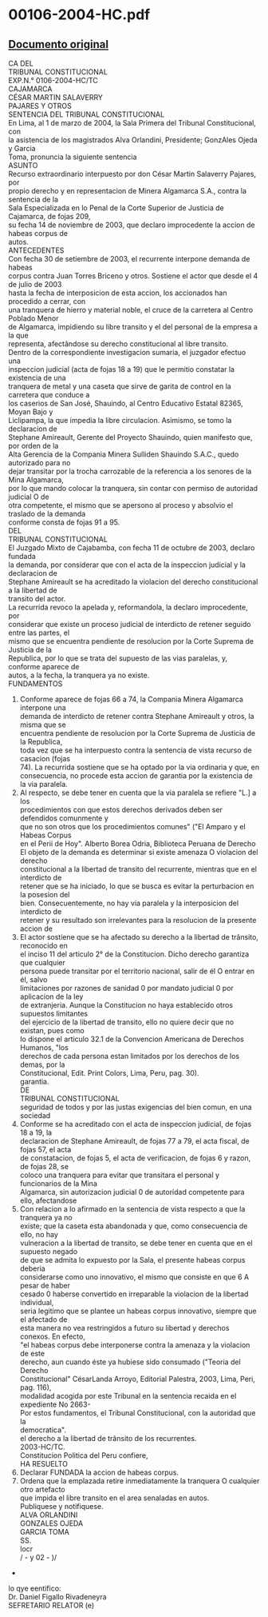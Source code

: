 
00106-2004-HC.pdf
=================
  
[Documento original](https://tc.gob.pe/jurisprudencia/2004/00106-2004-HC.pdf)  
---  
CA DEL  
TRIBUNAL CONSTITUCIONAL  
EXP.N.° 0106-2004-HC/TC  
CAJAMARCA  
CÉSAR MARTIN SALAVERRY  
PAJARES Y OTROS  
SENTENCIA DEL TRIBUNAL CONSTITUCIONAL  
En Lima, al 1 de marzo de 2004, la Sala Primera del Tribunal Constitucional, con  
la asistencia de los magistrados Alva Orlandini, Presidente; GonzAles Ojeda y Garcia  
Toma, pronuncia la siguiente sentencia  
ASUNTO  
Recurso extraordinario interpuesto por don César Martin Salaverry Pajares, por  
propio derecho y en representacion de Minera Algamarca S.A., contra la sentencia de la  
Sala Especializada en lo Penal de la Corte Superior de Justicia de Cajamarca, de fojas 209,  
su fecha 14 de noviembre de 2003, que declaro improcedente la accion de habeas corpus de  
autos.  
ANTECEDENTES  
Con fecha 30 de setiembre de 2003, el recurrente interpone demanda de habeas  
corpus contra Juan Torres Briceno y otros. Sostiene el actor que desde el 4 de julio de 2003  
hasta la fecha de interposicion de esta accion, los accionados han procedido a cerrar, con  
una tranquera de hierro y material noble, el cruce de la carretera al Centro Poblado Menor  
de Algamarca, impidiendo su libre transito y el del personal de la empresa a la que  
representa, afectândose su derecho constitucional al libre transito.  
Dentro de la correspondiente investigacion sumaria, el juzgador efectuo una  
inspeccion judicial (acta de fojas 18 a 19) que le permitio constatar la existencia de una  
tranquera de metal y una caseta que sirve de garita de control en la carretera que conduce a  
los caserios de San José, Shauindo, al Centro Educativo Estatal 82365, Moyan Bajo y  
Liclipampa, la que impedia la libre circulacion. Asimismo, se tomo la declaracion de  
Stephane Amireault, Gerente del Proyecto Shauindo, quien manifesto que, por orden de la  
Alta Gerencia de la Compania Minera Sulliden Shauindo S.A.C., quedo autorizado para no  
dejar transitar por la trocha carrozable de la referencia a los senores de la Mina Algamarca,  
por lo que mando colocar la tranquera, sin contar con permiso de autoridad judicial O de  
otra competente, el mismo que se apersono al proceso y absolvio el traslado de la demanda  
conforme consta de fojas 91 a 95.  
DEL  
TRIBUNAL CONSTITUCIONAL  
El Juzgado Mixto de Cajabamba, con fecha 11 de octubre de 2003, declaro fundada  
la demanda, por considerar que con el acta de la inspeccion judicial y la declaracion de  
Stephane Amireault se ha acreditado la violacion del derecho constitucional a la libertad de  
transito del actor.  
La recurrida revoco la apelada y, reformandola, la declaro improcedente, por  
considerar que existe un proceso judicial de interdicto de retener seguido entre las partes, el  
mismo que se encuentra pendiente de resolucion por la Corte Suprema de Justicia de la  
Republica, por lo que se trata del supuesto de las vias paralelas, y, conforme aparece de  
autos, a la fecha, la tranquera ya no existe.  
FUNDAMENTOS  
1. Conforme aparece de fojas 66 a 74, la Compania Minera Algamarca interpone una  
demanda de interdicto de retener contra Stephane Amireault y otros, la misma que se  
encuentra pendiente de resolucion por la Corte Suprema de Justicia de la Republica,  
toda vez que se ha interpuesto contra la sentencia de vista recurso de casacion (fojas  
74). La recurrida sostiene que se ha optado por la via ordinaria y que, en  
consecuencia, no procede esta accion de garantia por la existencia de la via paralela.  
2. Al respecto, se debe tener en cuenta que la via paralela se refiere "L.] a los  
procedimientos con que estos derechos derivados deben ser defendidos comunmente y  
que no son otros que los procedimientos comunes" ("El Amparo y el Habeas Corpus  
en el Perii de Hoy". Alberto Borea Odria, Biblioteca Peruana de Derecho  
El objeto de la demanda es determinar si existe amenaza O violacion del derecho  
constitucional a la libertad de transito del recurrente, mientras que en el interdicto de  
retener que se ha iniciado, lo que se busca es evitar la perturbacion en la posesion del  
bien. Consecuentemente, no hay via paralela y la interposicion del interdicto de  
retener y su resultado son irrelevantes para la resolucion de la presente accion de  
4. El actor sostiene que se ha afectado su derecho a la libertad de trânsito, reconocido en  
el inciso 11 del articulo 2° de la Constitucion. Dicho derecho garantiza que cualquier  
persona puede transitar por el territorio nacional, salir de él O entrar en él, salvo  
limitaciones por razones de sanidad 0 por mandato judicial 0 por aplicacion de la ley  
de extranjeria. Aunque la Constitucion no haya establecido otros supuestos limitantes  
del ejercicio de la libertad de transito, ello no quiere decir que no existan, pues como  
lo dispone el articulo 32.1 de la Convencion Americana de Derechos Humanos, "los  
derechos de cada persona estan limitados por los derechos de los demas, por la  
Constitucional, Edit. Print Colors, Lima, Peru, pag. 30).  
garantia.  
DE  
TRIBUNAL CONSTITUCIONAL  
seguridad de todos y por las justas exigencias del bien comun, en una sociedad  
5. Conforme se ha acreditado con el acta de inspeccion judicial, de fojas 18 a 19, la  
declaracion de Stephane Amireault, de fojas 77 a 79, el acta fiscal, de fojas 57, el acta  
de constatacion, de fojas 5, el acta de verificacion, de fojas 6 y razon, de fojas 28, se  
coloco una tranquera para evitar que transitara el personal y funcionarios de la Mina  
Algamarca, sin autorizacion judicial 0 de autoridad competente para ello, afectandose  
6. Con relacion a lo afirmado en la sentencia de vista respecto a que la tranquera ya no  
existe; que la caseta esta abandonada y que, como consecuencia de ello, no hay  
vulneracion a la libertad de transito, se debe tener en cuenta que en el supuesto negado  
de que se admita lo expuesto por la Sala, el presente habeas corpus deberia  
considerarse como uno innovativo, el mismo que consiste en que 6 A pesar de haber  
cesado 0 haberse convertido en irreparable la violacion de la libertad individual,  
seria legitimo que se plantee un habeas corpus innovativo, siempre que el afectado de  
esta manera no vea restringidos a futuro su libertad y derechos conexos. En efecto,  
"el habeas corpus debe interponerse contra la amenaza y la violacion de este  
derecho, aun cuando éste ya hubiese sido consumado  ("Teoria del Derecho  
Constitucional" CésarLanda Arroyo, Editorial Palestra, 2003, Lima, Peri, pag. 116),  
modalidad acogida por este Tribunal en la sentencia recaida en el expediente No 2663-  
Por estos fundamentos, el Tribunal Constitucional, con la autoridad que la  
democratica".  
el derecho a la libertad de trânsito de los recurrentes.  
2003-HC/TC.  
Constitucion Politica del Peru confiere,  
HA RESUELTO  
1. Declarar FUNDADA la accion de habeas corpus.  
2. Ordena que la emplazada retire inmediatamente la tranquera O cualquier otro artefacto  
que impida el libre transito en el area senaladas en autos.  
Publiquese y notifiquese.  
ALVA ORLANDINI  
GONZALES OJEDA  
GARCIA TOMA  
SS.  
locr  
/ - y 02 - )/  
-  
lo qye eentifico:  
Dr. Daniel Figallo Rivadeneyra  
SEFRETARIO RELATOR (e)
